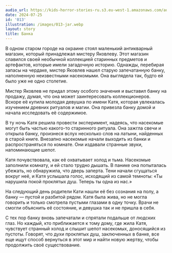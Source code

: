 ```yaml
---
audio_url: https://kids-horror-stories-ru.s3.eu-west-1.amazonaws.com/audio/013-jar.mp3
date: 2024-07-25
id: '013'
illustration: /images/013-jar.webp
layout: story
title: Банка
---
```


В одном старом городе на окраине стоял маленький антикварный магазин, который принадлежал мистеру Яковлеву. Этот магазин славился своей необычной коллекцией старинных предметов и артефактов, которые имели загадочную историю. Однажды, перебирая запасы на чердаке, мистер Яковлев нашел старую запечатанную банку, наполненную неизвестными насекомыми. Она выглядела так, будто ей было уже не одно столетие.

Мистер Яковлев не придал этому особого значения и выставил банку на продажу, думая, что она может заинтересовать коллекционеров. Вскоре её купила молодая девушка по имени Катя, которая увлекалась изучением древних ритуалов и магии. Она привезла банку домой и начала исследовать её содержимое.

В ту ночь Катя решила провести эксперимент, надеясь, что насекомые могут быть частью какого-то старинного ритуала. Она зажгла свечи и открыла банку, произнеся вслух несколько слов на латыни, найденных в старой книге. Внезапно насекомые начали выходить из банки и распространяться по комнате. Они издавали странные звуки, напоминающие шепот.

Катя почувствовала, как её охватывает холод и тьма. Насекомые заполнили комнату, и ей стало трудно дышать. В панике она попыталась убежать, но обнаружила, что дверь заперта. Тени начали сгущаться вокруг неё, и Катя услышала голос, исходящий из самой темноты: «Ты нарушила покой проклятых душ. Теперь ты одна из нас.»

На следующий день родители Кати нашли её без сознания на полу, а банку — пустой и разбитой рядом. Катя была жива, но не могла говорить и только смотрела пустыми глазами в одну точку. Врачи не смогли объяснить её состояние, и девушка так и не пришла в себя.

С тех пор банку вновь запечатали и спрятали подальше от людских глаз. Но каждый, кто приближается к тому дому, где жила Катя, чувствует странный холод и слышит шепот насекомых, доносящийся из пустоты. Говорят, что духи проклятых душ, заключенных в банке, все еще ищут способ вернуться в этот мир и найти новую жертву, чтобы продолжить своё существование.